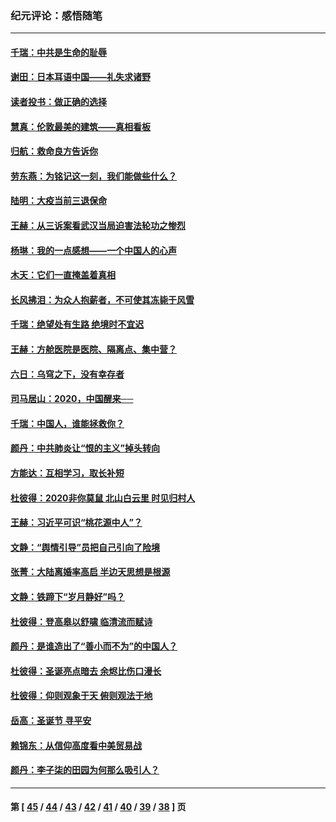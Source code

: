 ### 纪元评论：感悟随笔
---
#### [千瑞：中共是生命的耻辱](../../pages/nsc1035/n11889342.md) 
#### [谢田：日本耳语中国——礼失求诸野](../../pages/nsc1035/n11888388.md) 
#### [读者投书：做正确的选择](../../pages/nsc1035/n11875984.md) 
#### [慧真：伦敦最美的建筑——真相看板](../../pages/nsc1035/n11874292.md) 
#### [归航：救命良方告诉你](../../pages/nsc1035/n11872822.md) 
#### [劳东燕：为铭记这一刻，我们能做些什么？](../../pages/nsc1035/n11868686.md) 
#### [陆明：大疫当前三退保命](../../pages/nsc1035/n11865734.md) 
#### [王赫：从三诉案看武汉当局迫害法轮功之惨烈](../../pages/nsc1035/n11856965.md) 
#### [杨琳：我的一点感想——一个中国人的心声](../../pages/nsc1035/n11858120.md) 
#### [木天：它们一直掩盖着真相](../../pages/nsc1035/n11856341.md) 
#### [长风拂泪：为众人抱薪者，不可使其冻毙于风雪](../../pages/nsc1035/n11853263.md) 
#### [千瑞：绝望处有生路 绝境时不宜迟](../../pages/nsc1035/n11852545.md) 
#### [王赫：方舱医院是医院、隔离点、集中营？](../../pages/nsc1035/n11850020.md) 
#### [六日：乌穹之下，没有幸存者](../../pages/nsc1035/n11843516.md) 
#### [司马居山：2020，中国醒来──](../../pages/nsc1035/n11840690.md) 
#### [千瑞：中国人，谁能拯救你？](../../pages/nsc1035/n11838069.md) 
#### [颜丹：中共肺炎让“恨的主义”掉头转向](../../pages/nsc1035/n11833249.md) 
#### [方能达：互相学习，取长补短](../../pages/nsc1035/n11808504.md) 
#### [杜彼得：2020非你莫鼠 北山白云里 时见归村人](../../pages/nsc1035/n11804517.md) 
#### [王赫：习近平可识“桃花源中人”？](../../pages/nsc1035/n11788643.md) 
#### [文静：“舆情引导”员把自己引向了险境](../../pages/nsc1035/n11785344.md) 
#### [张菁：大陆离婚率高启 半边天思想是根源](../../pages/nsc1035/n11777757.md) 
#### [文静：铁蹄下“岁月静好”吗？](../../pages/nsc1035/n11776272.md) 
#### [杜彼得：登高皋以舒啸 临清流而赋诗](../../pages/nsc1035/n11770081.md) 
#### [颜丹：是谁造出了“善小而不为”的中国人？](../../pages/nsc1035/n11766346.md) 
#### [杜彼得：圣诞亮点暗去 余烬比伤口漫长](../../pages/nsc1035/n11753177.md) 
#### [杜彼得：仰则观象于天 俯则观法于地](../../pages/nsc1035/n11742410.md) 
#### [岳高：圣诞节 寻平安](../../pages/nsc1035/n11732082.md) 
#### [赖锦东：从信仰高度看中美贸易战](../../pages/nsc1035/n11731215.md) 
#### [颜丹：李子柒的田园为何那么吸引人？](../../pages/nsc1035/n11726592.md) 

---
#### 第 [ [45](./45.md) / [44](./44.md) / [43](./43.md) / [42](./42.md) / [41](./41.md) / [40](./40.md) / [39](./39.md) / [38](./38.md) ] 页

